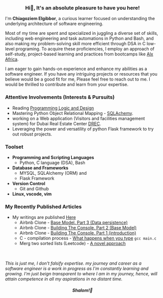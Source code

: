 ### <p align="center">Hi👋, It's an absolute pleasure to have you here!</p>
I'm <b>Chiagoziem Elgibbor</b>, a curious learner focused on understanding the underlying architecture of software engineering.  

Most of my time are spent and specialized in juggling a diverse set of skills, including web engineering and task automations in Python and Bash, and also making my problem-solving skill more efficient through DSA in C low-level programing. To acquire these proficiencies, I employ an approach of self-study, project-based learning and practices from bootcamps like [Alx Africa](https://www.alxafrica.com/).  

I am eager to gain hands-on experience and enhance my abilities as a software engineer. If you have any intriguing projects or resources that you believe would be a good fit for me, Please feel free to reach out to me. I would be thrilled to contribute and learn from your expertise.
### Attentive Involvements (Interests & Pursuits)
* Reading [Programming Logic and Design](https://www.amazon.com/Programming-Logic-Design-Introductory-Farrell/dp/1133526519)
* Mastering Python Object Relational Mapping - [SQLAchemy](https://docs.sqlalchemy.org/en/13/).  
* working on a Web application (Visitors and facilities management system) for Dubai Real Estate Center [DREC](https://www.drec.ae/).
*  Leveraging the power and versatility of python Flask framework to try out robust projects.  
### Toolset  
* <b>Programming and Scripting Languages</b> 
    * Python, C language (DSA), Bash
* <b>Database and Frameworks</b> 
    * MYSQL, SQLAlchemy (ORM) and
    * Flask Framework
* <b>Version Control</b>  
    * Git and Github  
* <b>Linux, vscode, vim</b>  
### My Recently Published Articles 
* My writings are published [Here](https://elgibbor.hashnode.dev/)  
    * Airbnb Clone - [Base Model. Part 3 (Data persistence)](https://elgibbor.hashnode.dev/airbnb-clone-the-base-model-part-3-data-persistence)
    * Airbnb Clone - [Building The Console. Part 2 (Base Model)](https://elgibbor.hashnode.dev/airbnb-clone-building-the-console-part-2-base-model)
    * Airbnb Clone - [Building The Console. Part 1 (introduction)](https://elgibbor.hashnode.dev/airbnb-clone-building-the-console-part-1-introduction)  
    * C - compilation process - [What happens when you type](https://elgibbor.hashnode.dev/what-happens-when-you-type-gcc-mainc-c-compilation-process) `gcc main.c`  
    * Merg two sorted lists (Leetcode) - [A novel approach](https://elgibbor.hashnode.dev/merge-two-sorted-lists-leetcode-21-a-novel-approach)  
  <br></br>  
  
  
  
_This is just me, I don't falsify expertise. my journey and career as a software engineer is a work in progress as I'm constantly learning and growing. I'm just beign transparent to where I am in my journey, hence, will attain competence in all my aspirations in no distant time._  
  #### <p align="center"><em>Shalom!👋</em></p>
